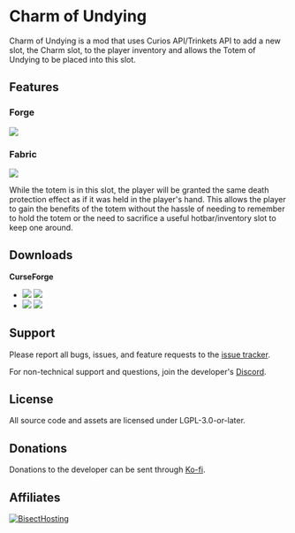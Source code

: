 # Charm of Undying

Charm of Undying is a mod that uses Curios API/Trinkets API to add a new slot, the Charm slot, to the player inventory
and allows the Totem of Undying to be placed into this slot.
## Features

### Forge
![](https://i.ibb.co/qmyCPfp/undying-screenshot.png)

### Fabric
![](https://i.ibb.co/WWfRvqB/trinketotem.png)

While the totem is in this slot, the player will be granted the same death protection effect as if it was held in the
player's hand. This allows the player to gain the benefits of the totem without the hassle of needing to remember to
hold the totem or the need to sacrifice a useful hotbar/inventory slot to keep one around.

## Downloads

**CurseForge**
- [![](http://cf.way2muchnoise.eu/short_charm-of-undying_downloads%20on%20Forge.svg)](https://www.curseforge.com/minecraft/mc-mods/charm-of-undying/files) [![](http://cf.way2muchnoise.eu/versions/charm-of-undying.svg)](https://www.curseforge.com/minecraft/mc-mods/charm-of-undying)
- [![](http://cf.way2muchnoise.eu/short_charm-of-undying-fabric_downloads%20on%20Fabric.svg)](https://www.curseforge.com/minecraft/mc-mods/charm-of-undying-fabric/files) [![](http://cf.way2muchnoise.eu/versions/charm-of-undying-fabric.svg)](https://www.curseforge.com/minecraft/mc-mods/charm-of-undying-fabric)

## Support

Please report all bugs, issues, and feature requests to the
[issue tracker](https://github.com/illusivesoulworks/charmofundying/issues).

For non-technical support and questions, join the developer's [Discord](https://discord.gg/JWgrdwt).

## License

All source code and assets are licensed under LGPL-3.0-or-later.

## Donations

Donations to the developer can be sent through [Ko-fi](https://ko-fi.com/C0C1NL4O).

## Affiliates

[![BisectHosting](https://i.ibb.co/1G4QPdc/bh-illusive.png)](https://bisecthosting.com/illusive)
